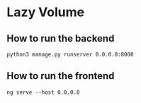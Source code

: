 # Lazy Volume

## How to run the backend 
```
python3 manage.py runserver 0.0.0.0:8000
```

## How to run the frontend
```
ng serve --host 0.0.0.0
```